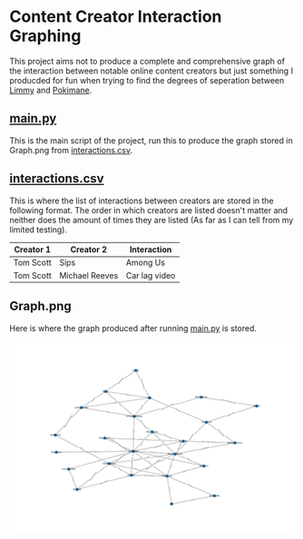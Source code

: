 # Content Creator Interaction Graphing

This project aims not to produce a complete and comprehensive graph of the interaction between notable online content creators but just something I producded for fun when trying to find the degrees of seperation between [Limmy](https://www.twitch.tv/limmy) and [Pokimane](https://www.twitch.tv/pokimane).

## [main.py](main.py)

This is the main script of the project, run this to produce the graph stored in Graph.png from [interactions.csv](interactionscsv).

## [interactions.csv](interactions.csv)

This is where the list of interactions between creators are stored in the following format.
The order in which creators are listed doesn't matter and neither does the amount of times they are listed (As far as I can tell from my limited testing).

| Creator 1 | Creator 2      | Interaction   |
| --------- | -------------- | ------------- |
| Tom Scott | Sips           | Among Us      |
| Tom Scott | Michael Reeves | Car lag video |

## Graph.png

Here is where the graph produced after running [main.py](main.py) is stored.

![Screenshot](ExampleGraph.png)

